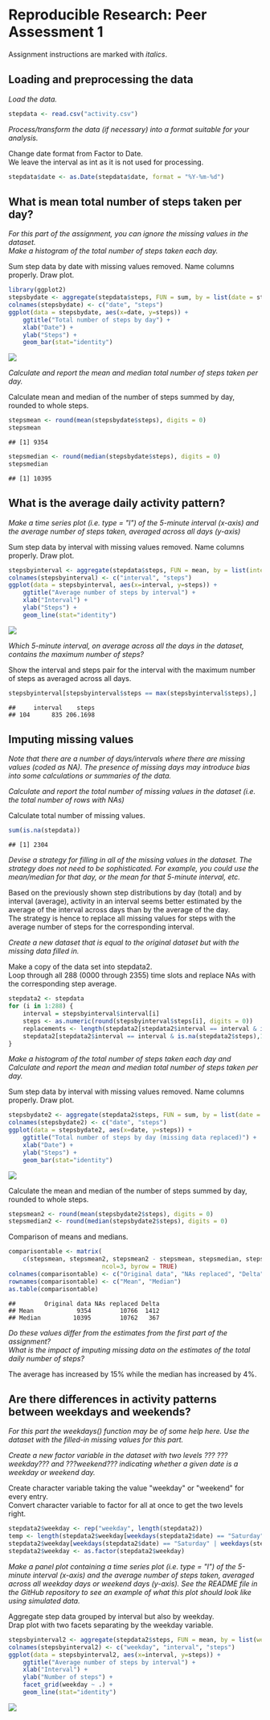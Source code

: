 # Reproducible Research: Peer Assessment 1

Assignment instructions are marked with *italics*.

## Loading and preprocessing the data

*Load the data.*

```r
stepdata <- read.csv("activity.csv")
```

*Process/transform the data (if necessary) into a format suitable for your analysis.*  
  
Change date format from Factor to Date.  
We leave the interval as int as it is not used for processing.

```r
stepdata$date <- as.Date(stepdata$date, format = "%Y-%m-%d")
```

## What is mean total number of steps taken per day?

*For this part of the assignment, you can ignore the missing values in the dataset.*  
*Make a histogram of the total number of steps taken each day.*  
  
Sum step data by date with missing values removed. Name columns properly. Draw plot.

```r
library(ggplot2)
stepsbydate <- aggregate(stepdata$steps, FUN = sum, by = list(date = stepdata$date), na.rm = TRUE)
colnames(stepsbydate) <- c("date", "steps")
ggplot(data = stepsbydate, aes(x=date, y=steps)) +
    ggtitle("Total number of steps by day") +
    xlab("Date") +
    ylab("Steps") +
    geom_bar(stat="identity")
```

![](./PA1_template_files/figure-html/unnamed-chunk-3-1.png) 

*Calculate and report the mean and median total number of steps taken per day.*  
  
Calculate mean and median of the number of steps summed by day, rounded to whole steps.

```r
stepsmean <- round(mean(stepsbydate$steps), digits = 0)
stepsmean
```

```
## [1] 9354
```

```r
stepsmedian <- round(median(stepsbydate$steps), digits = 0)
stepsmedian
```

```
## [1] 10395
```

## What is the average daily activity pattern?

*Make a time series plot (i.e. type = "l") of the 5-minute interval (x-axis) and the average number of steps taken, averaged across all days (y-axis)*  
  
Sum step data by interval with missing values removed. Name columns properly. Draw plot.

```r
stepsbyinterval <- aggregate(stepdata$steps, FUN = mean, by = list(interval = stepdata$interval), na.rm = TRUE)
colnames(stepsbyinterval) <- c("interval", "steps")
ggplot(data = stepsbyinterval, aes(x=interval, y=steps)) +
    ggtitle("Average number of steps by interval") +
    xlab("Interval") +
    ylab("Steps") +
    geom_line(stat="identity")
```

![](./PA1_template_files/figure-html/unnamed-chunk-5-1.png) 

*Which 5-minute interval, on average across all the days in the dataset, contains the maximum number of steps?*  
  
Show the interval and steps pair for the interval with the maximum number of steps as averaged across all days.  

```r
stepsbyinterval[stepsbyinterval$steps == max(stepsbyinterval$steps),]
```

```
##     interval    steps
## 104      835 206.1698
```

## Imputing missing values

*Note that there are a number of days/intervals where there are missing values (coded as NA). The presence of missing days may introduce bias into some calculations or summaries of the data.*  
  
*Calculate and report the total number of missing values in the dataset (i.e. the total number of rows with NAs)*  
  
Calculate total number of missing values.  

```r
sum(is.na(stepdata))
```

```
## [1] 2304
```

*Devise a strategy for filling in all of the missing values in the dataset. The strategy does not need to be sophisticated. For example, you could use the mean/median for that day, or the mean for that 5-minute interval, etc.*  
  
Based on the previously shown step distributions by day (total) and by interval (average), activity in an interval seems better estimated by the average of the interval across days than by the average of the day.  
The strategy is hence to replace all missing values for steps with the average number of steps for the corresponding interval.
  
*Create a new dataset that is equal to the original dataset but with the missing data filled in.*  
  
Make a copy of the data set into stepdata2.  
Loop through all 288 (0000 through 2355) time slots and replace NAs with the corresponding step average.

```r
stepdata2 <- stepdata
for (i in 1:288) {
    interval = stepsbyinterval$interval[i]
    steps <- as.numeric(round(stepsbyinterval$steps[i], digits = 0))
    replacements <- length(stepdata2[stepdata2$interval == interval & is.na(stepdata2$steps),1])
    stepdata2[stepdata2$interval == interval & is.na(stepdata2$steps),1] <- rep(steps, replacements)
}
```

*Make a histogram of the total number of steps taken each day and Calculate and report the mean and median total number of steps taken per day.*  
  
Sum step data by interval with missing values removed. Name columns properly. Draw plot.

```r
stepsbydate2 <- aggregate(stepdata2$steps, FUN = sum, by = list(date = stepdata2$date), na.rm = TRUE)
colnames(stepsbydate2) <- c("date", "steps")
ggplot(data = stepsbydate2, aes(x=date, y=steps)) +
    ggtitle("Total number of steps by day (missing data replaced)") +
    xlab("Date") +
    ylab("Steps") +
    geom_bar(stat="identity")
```

![](./PA1_template_files/figure-html/unnamed-chunk-9-1.png) 
  
Calculate the mean and median of the number of steps summed by day, rounded to whole steps.

```r
stepsmean2 <- round(mean(stepsbydate2$steps), digits = 0)
stepsmedian2 <- round(median(stepsbydate2$steps), digits = 0)
```
  
Comparison of means and medians.

```r
comparisontable <- matrix(
    c(stepsmean, stepsmean2, stepsmean2 - stepsmean, stepsmedian, stepsmedian2, stepsmedian2 - stepsmedian),
                          ncol=3, byrow = TRUE)
colnames(comparisontable) <- c("Original data", "NAs replaced", "Delta")
rownames(comparisontable) <- c("Mean", "Median")
as.table(comparisontable)
```

```
##        Original data NAs replaced Delta
## Mean            9354        10766  1412
## Median         10395        10762   367
```
  
*Do these values differ from the estimates from the first part of the assignment?*  
*What is the impact of imputing missing data on the estimates of the total daily number of steps?*  
  
The average has increased by 15% while the median has increased by 4%.  

## Are there differences in activity patterns between weekdays and weekends?

*For this part the weekdays() function may be of some help here. Use the dataset with the filled-in missing values for this part.*  
  
*Create a new factor variable in the dataset with two levels ??? ???weekday??? and ???weekend??? indicating whether a given date is a weekday or weekend day.*  
  
Create character variable taking the value "weekday" or "weekend" for every entry.  
Convert character variable to factor for all at once to get the two levels right.

```r
stepdata2$weekday <- rep("weekday", length(stepdata2))
temp <- length(stepdata2$weekday[weekdays(stepdata2$date) == "Saturday" | weekdays(stepdata2$date) == "Sunday"])
stepdata2$weekday[weekdays(stepdata2$date) == "Saturday" | weekdays(stepdata2$date) == "Sunday"] <- rep("weekend", temp)
stepdata2$weekday <- as.factor(stepdata2$weekday)
```

*Make a panel plot containing a time series plot (i.e. type = "l") of the 5-minute interval (x-axis) and the average number of steps taken, averaged across all weekday days or weekend days (y-axis). See the README file in the GitHub repository to see an example of what this plot should look like using simulated data.*  
  
Aggregate step data grouped by interval but also by weekday.  
Drap plot with two facets separating by the weekday variable.

```r
stepsbyinterval2 <- aggregate(stepdata2$steps, FUN = mean, by = list(weekday = stepdata2$weekday, interval = stepdata2$interval), na.rm = TRUE)
colnames(stepsbyinterval2) <- c("weekday", "interval", "steps")
ggplot(data = stepsbyinterval2, aes(x=interval, y=steps)) +
    ggtitle("Average number of steps by interval") +
    xlab("Interval") +
    ylab("Number of steps") +
    facet_grid(weekday ~ .) +
    geom_line(stat="identity")
```

![](./PA1_template_files/figure-html/unnamed-chunk-13-1.png) 

